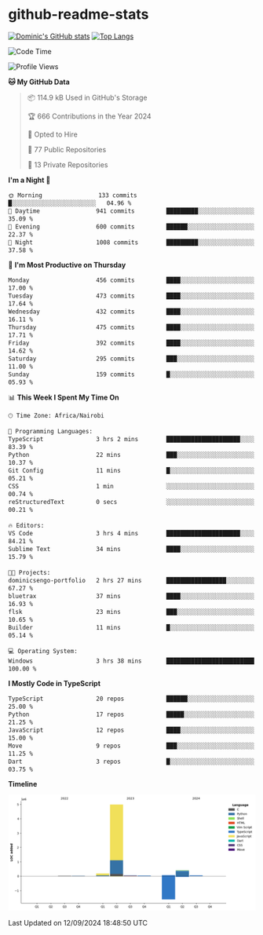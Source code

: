 # github-readme-stats
[![Dominic's GitHub stats](https://github-readme-stats.vercel.app/api?username=Domengo&show_icons=true)](https://github.com/anuraghazra/github-readme-stats)
[![Top Langs](https://github-readme-stats.vercel.app/api/top-langs/?username=Domengo&show_icons=true)](https://github.com/Domengo/github-readme-stats)

<!--START_SECTION:waka-->
![Code Time](http://img.shields.io/badge/Code%20Time-837%20hrs%209%20mins-blue)

![Profile Views](http://img.shields.io/badge/Profile%20Views-2-blue)

**🐱 My GitHub Data** 

> 📦 114.9 kB Used in GitHub's Storage 
 > 
> 🏆 666 Contributions in the Year 2024
 > 
> 💼 Opted to Hire
 > 
> 📜 77 Public Repositories 
 > 
> 🔑 13 Private Repositories 
 > 
**I'm a Night 🦉** 

```text
🌞 Morning                133 commits         █░░░░░░░░░░░░░░░░░░░░░░░░   04.96 % 
🌆 Daytime                941 commits         █████████░░░░░░░░░░░░░░░░   35.09 % 
🌃 Evening                600 commits         ██████░░░░░░░░░░░░░░░░░░░   22.37 % 
🌙 Night                  1008 commits        █████████░░░░░░░░░░░░░░░░   37.58 % 
```
📅 **I'm Most Productive on Thursday** 

```text
Monday                   456 commits         ████░░░░░░░░░░░░░░░░░░░░░   17.00 % 
Tuesday                  473 commits         ████░░░░░░░░░░░░░░░░░░░░░   17.64 % 
Wednesday                432 commits         ████░░░░░░░░░░░░░░░░░░░░░   16.11 % 
Thursday                 475 commits         ████░░░░░░░░░░░░░░░░░░░░░   17.71 % 
Friday                   392 commits         ████░░░░░░░░░░░░░░░░░░░░░   14.62 % 
Saturday                 295 commits         ███░░░░░░░░░░░░░░░░░░░░░░   11.00 % 
Sunday                   159 commits         █░░░░░░░░░░░░░░░░░░░░░░░░   05.93 % 
```


📊 **This Week I Spent My Time On** 

```text
🕑︎ Time Zone: Africa/Nairobi

💬 Programming Languages: 
TypeScript               3 hrs 2 mins        █████████████████████░░░░   83.39 % 
Python                   22 mins             ███░░░░░░░░░░░░░░░░░░░░░░   10.37 % 
Git Config               11 mins             █░░░░░░░░░░░░░░░░░░░░░░░░   05.21 % 
CSS                      1 min               ░░░░░░░░░░░░░░░░░░░░░░░░░   00.74 % 
reStructuredText         0 secs              ░░░░░░░░░░░░░░░░░░░░░░░░░   00.21 % 

🔥 Editors: 
VS Code                  3 hrs 4 mins        █████████████████████░░░░   84.21 % 
Sublime Text             34 mins             ████░░░░░░░░░░░░░░░░░░░░░   15.79 % 

🐱‍💻 Projects: 
dominicsengo-portfolio   2 hrs 27 mins       █████████████████░░░░░░░░   67.27 % 
bluetrax                 37 mins             ████░░░░░░░░░░░░░░░░░░░░░   16.93 % 
flsk                     23 mins             ███░░░░░░░░░░░░░░░░░░░░░░   10.65 % 
Builder                  11 mins             █░░░░░░░░░░░░░░░░░░░░░░░░   05.14 % 

💻 Operating System: 
Windows                  3 hrs 38 mins       █████████████████████████   100.00 % 
```

**I Mostly Code in TypeScript** 

```text
TypeScript               20 repos            ██████░░░░░░░░░░░░░░░░░░░   25.00 % 
Python                   17 repos            █████░░░░░░░░░░░░░░░░░░░░   21.25 % 
JavaScript               12 repos            ████░░░░░░░░░░░░░░░░░░░░░   15.00 % 
Move                     9 repos             ███░░░░░░░░░░░░░░░░░░░░░░   11.25 % 
Dart                     3 repos             █░░░░░░░░░░░░░░░░░░░░░░░░   03.75 % 
```



**Timeline**

![Lines of Code chart](https://raw.githubusercontent.com/Domengo/Domengo/main/assets/bar_graph.png)


 Last Updated on 12/09/2024 18:48:50 UTC
<!--END_SECTION:waka-->


